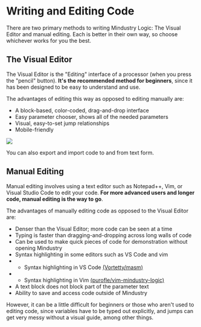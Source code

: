# Writing and Editing Code

There are two primary methods to writing Mindustry Logic: The Visual Editor and manual editing. Each is better in their own way, so choose whichever works for you the best.

## The Visual Editor

The Visual Editor is the "Editing" interface of a processor (when you press the "pencil" button). **It's the recommended method for beginners**, since it has been designed to be easy to understand and use.

The advantages of editing this way as opposed to editing manually are:

* A block-based, color-coded, drag-and-drop interface
* Easy parameter chooser, shows all of the needed parameters
* Visual, easy-to-set jump relationships
* Mobile-friendly

<img src="/wiki-testing/images/misc/logic-editing-visualEditor-overview.png">

You can also export and import code to and from text form.

## Manual Editing

Manual editing involves using a text editor such as Notepad++, Vim, or Visual Studio Code to edit your code. **For more advanced users and longer code, manual editing is the way to go**.

The advantages of manually editing code as opposed to the Visual Editor are:

* Denser than the Visual Editor; more code can be seen at a time
* Typing is faster than dragging-and-dropping across long walls of code
* Can be used to make quick pieces of code for demonstration without opening Mindustry
* Syntax highlighting in some editors such as VS Code and vim
* * Syntax highlighting in VS Code [(Vortetty/masm)](https://marketplace.visualstudio.com/items?itemName=vortetty.masm)
* * Syntax highlighting in Vim [(purofle/vim-mindustry-logic)](https://github.com/purofle/vim-mindustry-logic)
* A text block does not block part of the parameter text
* Ability to save and access code outside of Mindustry

However, it can be a little difficult for beginners or those who aren't used to editing code, since variables have to be typed out explicitly, and jumps can get very messy without a visual guide, among other things. 
